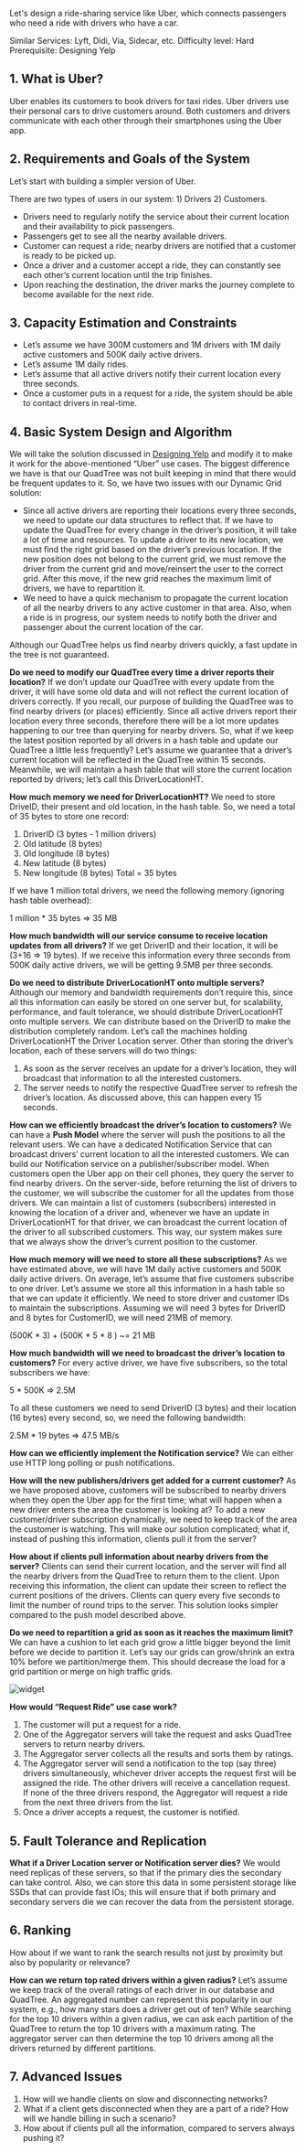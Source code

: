 Let's design a ride-sharing service like Uber, which connects passengers who need a ride with drivers who have a car. 

Similar Services: Lyft, Didi, Via, Sidecar, etc. 
Difficulty level: Hard 
Prerequisite: Designing Yelp

## 1. What is Uber?

Uber enables its customers to book drivers for taxi rides. Uber drivers use their personal cars to drive customers around. Both customers and drivers communicate with each other through their smartphones using the Uber app.

## 2. Requirements and Goals of the System

Let’s start with building a simpler version of Uber.

There are two types of users in our system: 1) Drivers 2) Customers.

-   Drivers need to regularly notify the service about their current location and their availability to pick passengers.
-   Passengers get to see all the nearby available drivers.
-   Customer can request a ride; nearby drivers are notified that a customer is ready to be picked up.
-   Once a driver and a customer accept a ride, they can constantly see each other’s current location until the trip finishes.
-   Upon reaching the destination, the driver marks the journey complete to become available for the next ride.

## 3. Capacity Estimation and Constraints

-   Let’s assume we have 300M customers and 1M drivers with 1M daily active customers and 500K daily active drivers.
-   Let’s assume 1M daily rides.
-   Let’s assume that all active drivers notify their current location every three seconds.
-   Once a customer puts in a request for a ride, the system should be able to contact drivers in real-time.

## 4. Basic System Design and Algorithm

We will take the solution discussed in [Designing Yelp](https://www.educative.io/collection/page/5668639101419520/5649050225344512/5639274879778816) and modify it to make it work for the above-mentioned “Uber” use cases. The biggest difference we have is that our QuadTree was not built keeping in mind that there would be frequent updates to it. So, we have two issues with our Dynamic Grid solution:

-   Since all active drivers are reporting their locations every three seconds, we need to update our data structures to reflect that. If we have to update the QuadTree for every change in the driver’s position, it will take a lot of time and resources. To update a driver to its new location, we must find the right grid based on the driver’s previous location. If the new position does not belong to the current grid, we must remove the driver from the current grid and move/reinsert the user to the correct grid. After this move, if the new grid reaches the maximum limit of drivers, we have to repartition it.
-   We need to have a quick mechanism to propagate the current location of all the nearby drivers to any active customer in that area. Also, when a ride is in progress, our system needs to notify both the driver and passenger about the current location of the car.

Although our QuadTree helps us find nearby drivers quickly, a fast update in the tree is not guaranteed.

**Do we need to modify our QuadTree every time a driver reports their location?** If we don’t update our QuadTree with every update from the driver, it will have some old data and will not reflect the current location of drivers correctly. If you recall, our purpose of building the QuadTree was to find nearby drivers (or places) efficiently. Since all active drivers report their location every three seconds, therefore there will be a lot more updates happening to our tree than querying for nearby drivers. So, what if we keep the latest position reported by all drivers in a hash table and update our QuadTree a little less frequently? Let’s assume we guarantee that a driver’s current location will be reflected in the QuadTree within 15 seconds. Meanwhile, we will maintain a hash table that will store the current location reported by drivers; let’s call this DriverLocationHT.

**How much memory we need for DriverLocationHT?** We need to store DriveID, their present and old location, in the hash table. So, we need a total of 35 bytes to store one record:

1.  DriverID (3 bytes - 1 million drivers)
2.  Old latitude (8 bytes)
3.  Old longitude (8 bytes)
4.  New latitude (8 bytes)
5.  New longitude (8 bytes) Total = 35 bytes

If we have 1 million total drivers, we need the following memory (ignoring hash table overhead):

1 million * 35 bytes => 35 MB

**How much bandwidth will our service consume to receive location updates from all drivers?** If we get DriverID and their location, it will be (3+16 => 19 bytes). If we receive this information every three seconds from 500K daily active drivers, we will be getting 9.5MB per three seconds.

**Do we need to distribute DriverLocationHT onto multiple servers?** Although our memory and bandwidth requirements don’t require this, since all this information can easily be stored on one server but, for scalability, performance, and fault tolerance, we should distribute DriverLocationHT onto multiple servers. We can distribute based on the DriverID to make the distribution completely random. Let’s call the machines holding DriverLocationHT the Driver Location server. Other than storing the driver’s location, each of these servers will do two things:

1.  As soon as the server receives an update for a driver’s location, they will broadcast that information to all the interested customers.
2.  The server needs to notify the respective QuadTree server to refresh the driver’s location. As discussed above, this can happen every 15 seconds.

**How can we efficiently broadcast the driver’s location to customers?** We can have a **Push Model** where the server will push the positions to all the relevant users. We can have a dedicated Notification Service that can broadcast drivers’ current location to all the interested customers. We can build our Notification service on a publisher/subscriber model. When customers open the Uber app on their cell phones, they query the server to find nearby drivers. On the server-side, before returning the list of drivers to the customer, we will subscribe the customer for all the updates from those drivers. We can maintain a list of customers (subscribers) interested in knowing the location of a driver and, whenever we have an update in DriverLocationHT for that driver, we can broadcast the current location of the driver to all subscribed customers. This way, our system makes sure that we always show the driver’s current position to the customer.

**How much memory will we need to store all these subscriptions?** As we have estimated above, we will have 1M daily active customers and 500K daily active drivers. On average, let’s assume that five customers subscribe to one driver. Let’s assume we store all this information in a hash table so that we can update it efficiently. We need to store driver and customer IDs to maintain the subscriptions. Assuming we will need 3 bytes for DriverID and 8 bytes for CustomerID, we will need 21MB of memory.

(500K * 3) + (500K * 5 * 8 ) ~= 21 MB

**How much bandwidth will we need to broadcast the driver’s location to customers?** For every active driver, we have five subscribers, so the total subscribers we have:

5 * 500K => 2.5M

To all these customers we need to send DriverID (3 bytes) and their location (16 bytes) every second, so, we need the following bandwidth:

2.5M * 19 bytes => 47.5 MB/s

**How can we efficiently implement the Notification service?** We can either use HTTP long polling or push notifications.

**How will the new publishers/drivers get added for a current customer?** As we have proposed above, customers will be subscribed to nearby drivers when they open the Uber app for the first time; what will happen when a new driver enters the area the customer is looking at? To add a new customer/driver subscription dynamically, we need to keep track of the area the customer is watching. This will make our solution complicated; what if, instead of pushing this information, clients pull it from the server?

**How about if clients pull information about nearby drivers from the server?** Clients can send their current location, and the server will find all the nearby drivers from the QuadTree to return them to the client. Upon receiving this information, the client can update their screen to reflect the current positions of the drivers. Clients can query every five seconds to limit the number of round trips to the server. This solution looks simpler compared to the push model described above.

**Do we need to repartition a grid as soon as it reaches the maximum limit?** We can have a cushion to let each grid grow a little bigger beyond the limit before we decide to partition it. Let’s say our grids can grow/shrink an extra 10% before we partition/merge them. This should decrease the load for a grid partition or merge on high traffic grids.

![widget](../Assets/Uber_1.png)

**How would “Request Ride” use case work?**

1.  The customer will put a request for a ride.
2.  One of the Aggregator servers will take the request and asks QuadTree servers to return nearby drivers.
3.  The Aggregator server collects all the results and sorts them by ratings.
4.  The Aggregator server will send a notification to the top (say three) drivers simultaneously, whichever driver accepts the request first will be assigned the ride. The other drivers will receive a cancellation request. If none of the three drivers respond, the Aggregator will request a ride from the next three drivers from the list.
5.  Once a driver accepts a request, the customer is notified.

## 5. Fault Tolerance and Replication

**What if a Driver Location server or Notification server dies?** We would need replicas of these servers, so that if the primary dies the secondary can take control. Also, we can store this data in some persistent storage like SSDs that can provide fast IOs; this will ensure that if both primary and secondary servers die we can recover the data from the persistent storage.

## 6. Ranking

How about if we want to rank the search results not just by proximity but also by popularity or relevance?

**How can we return top rated drivers within a given radius?** Let’s assume we keep track of the overall ratings of each driver in our database and QuadTree. An aggregated number can represent this popularity in our system, e.g., how many stars does a driver get out of ten? While searching for the top 10 drivers within a given radius, we can ask each partition of the QuadTree to return the top 10 drivers with a maximum rating. The aggregator server can then determine the top 10 drivers among all the drivers returned by different partitions.

## 7. Advanced Issues

1.  How will we handle clients on slow and disconnecting networks?
2.  What if a client gets disconnected when they are a part of a ride? How will we handle billing in such a scenario?
3.  How about if clients pull all the information, compared to servers always pushing it?